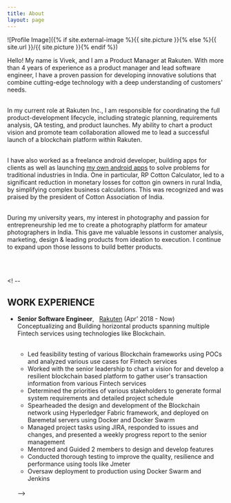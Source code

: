 ```yaml
---
title: About
layout: page
---
```

![Profile Image]({% if site.external-image %}{{ site.picture }}{% else %}{{ site.url }}/{{ site.picture }}{% endif %})


<p>Hello! My name is Vivek, and I am a Product Manager at Rakuten. With more than 4 years of experience as a product manager and lead software engineer, I have a proven passion for developing innovative solutions that combine cutting-edge technology with a deep understanding of customers' needs.<br><br>

In my current role at Rakuten Inc., I am responsible for coordinating the full product-development lifecycle, including strategic planning, requirements analysis, QA testing, and product launches. My ability to chart a product vision and promote team collaboration allowed me to lead a successful launch of a blockchain platform within Rakuten.<br><br>

I have also worked as a freelance android developer, building apps for clients as well as launching <a href="https://play.google.com/store/apps/developer?id=Truecent+Technology" target="_blank"> my own android apps</a> to solve problems for traditional industries in India. One in particular, RP Cotton Calculator, led to a significant reduction in monetary losses for cotton gin owners in rural India, by simplifying complex business calculations. This was recognized and was praised by the president of Cotton Association of India.<br><br>

During my university years, my interest in photography and passion for entrepreneurship led me to create a photography platform for amateur photographers in India. This gave me valuable lessons in customer analysis, marketing, design & leading products from ideation to execution. I continue to expand upon those lessons to build better products.</p><br><br>

<! --
<h2>WORK EXPERIENCE</h2>

<ul class="skill-list">
	<li><b>Senior Software Engineer</b>, &nbsp; <a href="https://global.rakuten.com/corp/about/" target="_blank">Rakuten</a> (Apr’ 2018 - Now)
	<br> Conceptualizing and Building horizontal products spanning multiple Fintech services using technologies like Blockchain. </li><br>
<ul>
	<li>Led feasibility testing of various Blockchain frameworks using POCs and analyzed various use cases for Fintech services</li>
	<li>Worked with the senior leadership to chart a vision for and develop a resilient blockchain based platform to gather user's transaction information from various Fintech services</li>
	<li>Determined the priorities of various stakeholders to generate formal system requirements and detailed project schedule</li>
	<li>Spearheaded  the design and development of the Blockchain network using Hyperledger Fabric framework, and deployed on Baremetal servers using Docker and Docker Swarm</li>
	<li>Managed project tasks using JIRA, responded to issues and changes, and presented a weekly progress report to the senior management</li>
	<li>Mentored and Guided 2 members to design and develop features</li>
	<li>Conducted thorough testing to improve the quality, resilience and performance using tools like Jmeter</li>
	<li>Oversaw deployment to production using Docker Swarm and Jenkins</li>
</ul><br>
-->
